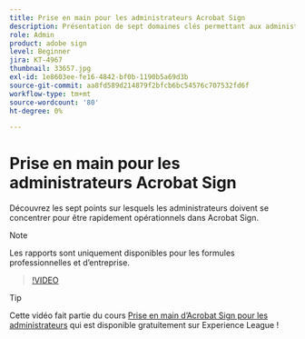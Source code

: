 ```yaml
---
title: Prise en main pour les administrateurs Acrobat Sign
description: Présentation de sept domaines clés permettant aux administrateurs de se familiariser rapidement avec Acrobat Sign
role: Admin
product: adobe sign
level: Beginner
jira: KT-4967
thumbnail: 33657.jpg
exl-id: 1e8603ee-fe16-4842-bf0b-1190b5a69d3b
source-git-commit: aa8fd589d214879f2bfcb6bc54576c707532fd6f
workflow-type: tm+mt
source-wordcount: '80'
ht-degree: 0%

---
```


# Prise en main pour les administrateurs Acrobat Sign

Découvrez les sept points sur lesquels les administrateurs doivent se concentrer pour être rapidement opérationnels dans Acrobat Sign.

>[!NOTE]
>
>Les rapports sont uniquement disponibles pour les formules professionnelles et d’entreprise.

>[!VIDEO](https://video.tv.adobe.com/v/33657?quality=12&learn=on&hidetitle=true)

>[!TIP]
>
>Cette vidéo fait partie du cours [Prise en main d’Acrobat Sign pour les administrateurs](https://experienceleague.adobe.com/?recommended=Sign-A-1-2020.2) qui est disponible gratuitement sur Experience League !
